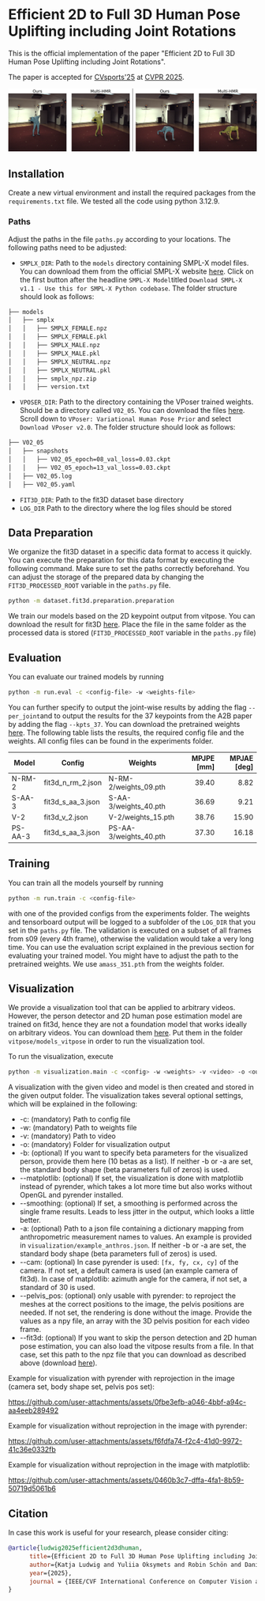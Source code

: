 # Efficient 2D to Full 3D Human Pose Uplifting including Joint Rotations

This is the official implementation of the paper "Efficient 2D to Full 3D Human Pose Uplifting including Joint Rotations".

The paper is accepted for [CVsports'25](https://vap.aau.dk/cvsports/) at [CVPR 2025](https://cvpr.thecvf.com/Conferences/2025). 

![Example](visualization.png)

## Installation

Create a new virtual environment and install the required packages from the `requirements.txt` file. We tested all the code using python 3.12.9.

### Paths

Adjust the paths in the file `paths.py` according to your locations. The following paths need to be adjusted:
- `SMPLX_DIR`: Path to the `models` directory containing SMPL-X model files. You can download them from the official SMPL-X website [here](https://smpl-x.is.tue.mpg.de/download.php). Click on the first button after the headline `SMPL-X Model`titled `Download SMPL-X v1.1 - Use this for SMPL-X Python codebase`. The folder structure should look as follows:
```bash
├── models
│   ├── smplx
│   │   ├── SMPLX_FEMALE.npz
│   │   ├── SMPLX_FEMALE.pkl
│   │   ├── SMPLX_MALE.npz
│   │   ├── SMPLX_MALE.pkl
│   │   ├── SMPLX_NEUTRAL.npz
│   │   ├── SMPLX_NEUTRAL.pkl
│   │   ├── smplx_npz.zip
│   │   ├── version.txt
```
- `VPOSER_DIR`: Path to the directory containing the VPoser trained weights. Should be a directory called `V02_05`. You can download the files [here](https://smpl-x.is.tue.mpg.de/download.php). Scroll down to `VPoser: Variational Human Pose Prior` and select `Download VPoser v2.0`. The folder structure should look as follows:
```bash
├── V02_05
│   ├── snapshots
│   │   ├── V02_05_epoch=08_val_loss=0.03.ckpt
│   │   ├── V02_05_epoch=13_val_loss=0.03.ckpt
│   ├── V02_05.log
│   ├── V02_05.yaml
```
- `FIT3D_DIR`: Path to the fit3D dataset base directory
- `LOG_DIR` Path to the directory where the log files should be stored

## Data Preparation

We organize the fit3D dataset in a specific data format to access it quickly. You can execute the preparation for this data format by executing the following command. Make sure to set the paths correctly beforehand. You can adjust the storage of the prepared data by changing the `FIT3D_PROCESSED_ROOT` variable in the `paths.py` file.

```bash
python -m dataset.fit3d.preparation.preparation
```

We train our models based on the 2D keypoint output from vitpose. You can download the result for fit3D [here](https://mediastore.rz.uni-augsburg.de/get/0G8X0KU02s/). Place the file in the same folder as the processed data is stored (`FIT3D_PROCESSED_ROOT` variable in the `paths.py` file)

## Evaluation

You can evaluate our trained models by running 
```bash
python -m run.eval -c <config-file> -w <weights-file>
```
You can further specify to output the joint-wise results by adding the flag `--per_joint`and to output the results for the 37 keypoints from the A2B paper by adding the flag `--kpts_37`. You can download the pretrained weights [here](https://mediastore.rz.uni-augsburg.de/get/bOKbRlbj4_/). The following table lists the results, the required config file and the weights. All config files can be found in the experiments folder.

| Model   | Config            | Weights                | MPJPE [mm] | MPJAE [deg] |
|---------|-------------------|------------------------|-----------:|------------:|
| N-RM-2  | fit3d_n_rm_2.json | N-RM-2/weights_09.pth  |      39.40 |        8.82 |
| S-AA-3  | fit3d_s_aa_3.json | S-AA-3/weights_40.pth  |      36.69 |        9.21 |
| V-2     | fit3d_v_2.json    | V-2/weights_15.pth     |      38.76 |       15.90 |
| PS-AA-3 | fit3d_s_aa_3.json | PS-AA-3/weights_40.pth |      37.30 |       16.18 |


## Training

You can train all the models yourself by running 
```bash
python -m run.train -c <config-file>
``` 
with one of the provided configs from the experiments folder. The weights and tensorboard output will be logged to a subfolder of the `LOG_DIR` that you set in the `paths.py` file. The validation is executed on a subset of all frames from s09 (every 4th frame), otherwise the validation would take a very long time. You can use the evaluation script explained in the previous section for evaluating your trained model. You might have to adjust the path to the pretrained weights. We use `amass_351.pth` from the weights folder.

## Visualization

We provide a visualization tool that can be applied to arbitrary videos. However, the person detector and 2D human pose estimation model are trained on fit3d, hence they are not a foundation model that works ideally on arbitrary videos. You can download them [here](https://myweb.rz.uni-augsburg.de/~lienhart/full_3d_hpe_uplifting_models_vitpose.zip). Put them in the folder `vitpose/models_vitpose` in order to run the visualization tool.

To run the visualization, execute 
```bash
python -m visualization.main -c <config> -w <weights> -v <video> -o <output_dir> --fit3d <path to downloaded vitpose 2d keypoints>
``` 
A visualization with the given video and model is then created and stored in the given output folder. The visualization takes several optional settings, which will be explained in the following:
- -c: (mandatory) Path to config file 
- -w: (mandatory) Path to weights file
- -v: (mandatory) Path to video
- -o: (mandatory) Folder for visualization output
- -b: (optional) If you want to specify beta parameters for the visualized person, provide them here (10 betas as a list). If neither -b or -a are set, the standard body shape (beta parameters full of zeros) is used.
- --matplotlib: (optional) If set, the visualization is done with matplotlib instead of pyrender, which takes a lot more time but also works without OpenGL and pyrender installed.
- --smoothing: (optional) If set, a smoothing is performed across the single frame results. Leads to less jitter in the output, which looks a little better.
- -a: (optional) Path to a json file containing a dictionary mapping from anthropometric measurement names to values. An example is provided in `visualization/example_anthros.json`. If neither -b or -a are set, the standard body shape (beta parameters full of zeros) is used.
- --cam:  (optional) In case pyrender is used: `[fx, fy, cx, cy]` of the camera. If not set, a default camera is used (an example camera of fit3d). In case of matplotlib: azimuth angle for the camera, if not set, a standard of 30 is used. 
- --pelvis_pos: (optional) only usable with pyrender: to reproject the meshes at the correct positions to the image, the pelvis positions are needed. If not set, the rendering is done without the image. Provide the values as a npy file, an array with the 3D pelvis position for each video frame.
- --fit3d: (optional) If you want to skip the person detection and 2D human pose estimation, you can also load the vitpose results from a file. In that case, set this path to the npz file that you can download as described above (download [here](https://mediastore.rz.uni-augsburg.de/get/0G8X0KU02s/)).

Example for visualization with pyrender with reprojection in the image (camera set, body shape set, pelvis pos set): 


https://github.com/user-attachments/assets/0fbe3efb-a046-4bbf-a94c-aa4eeb289492


Example for visualization without reprojection in the image with pyrender: 


https://github.com/user-attachments/assets/f6fdfa74-f2c4-41d0-9972-41c36e0332fb


Example for visualization without reprojection in the image with matplotlib: 


https://github.com/user-attachments/assets/0460b3c7-dffa-4fa1-8b59-50719d5061b6


## Citation

In case this work is useful for your research, please consider citing:
```bibtex
@article{ludwig2025efficient2d3dhuman,
      title={Efficient 2D to Full 3D Human Pose Uplifting including Joint Rotations}, 
      author={Katja Ludwig and Yuliia Oksymets and Robin Schön and Daniel Kienzle and Rainer Lienhart},
      year={2025},
      journal = {IEEE/CVF International Conference on Computer Vision and Pattern Recognition Workshops (CVPRW)},
}
```

